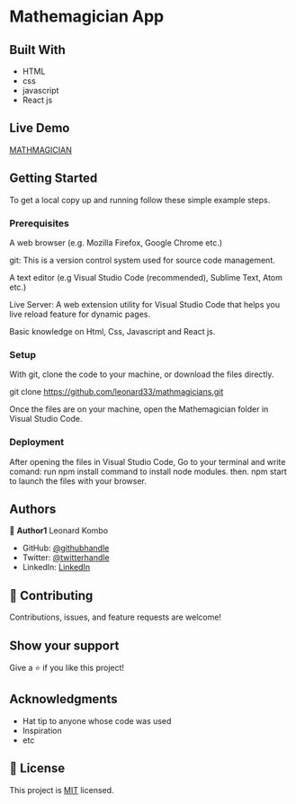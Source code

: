 # Mathemagician App

## Built With

- HTML
- css
- javascript
- React js

## Live Demo 

[MATHMAGICIAN](https://629ad1320db4081f93ce3c9a--chipper-genie-60fd33.netlify.app/)


## Getting Started

To get a local copy up and running follow these simple example steps.

### Prerequisites
A web browser (e.g. Mozilla Firefox, Google Chrome etc.)

git: This is a version control system used for source code management.

A text editor (e.g Visual Studio Code (recommended), Sublime Text, Atom etc.)

Live Server: A web extension utility for Visual Studio Code that helps you live reload feature for dynamic pages.

Basic knowledge on Html, Css, Javascript and React js.

### Setup
With git, clone the code to your machine, or download the files directly.

git clone https://github.com/leonard33/mathmagicians.git

Once the files are on your machine, open the Mathemagician folder in Visual Studio Code.

### Deployment
After opening the files in Visual Studio Code, Go to your terminal and write comand:
 run npm install command to install node modules. then.
 npm start to launch the files with your browser.



## Authors

👤 **Author1**
  Leonard Kombo
- GitHub: [@githubhandle](https://github.com/leonard33)
- Twitter: [@twitterhandle](https://twitter.com/leonardkombo1)
- LinkedIn: [LinkedIn](https://linkedin.com/in/leonardkombo)


## 🤝 Contributing

Contributions, issues, and feature requests are welcome!


## Show your support

Give a ⭐️ if you like this project!

## Acknowledgments

- Hat tip to anyone whose code was used
- Inspiration
- etc
## 📝 License

This project is [MIT](./MIT.md) licensed.

